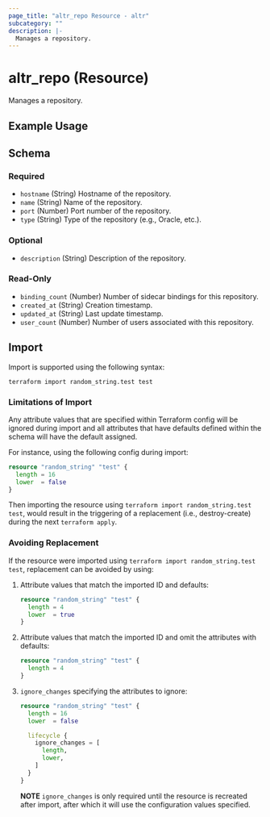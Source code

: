 ```yaml
---
page_title: "altr_repo Resource - altr"
subcategory: ""
description: |-
  Manages a repository.
---
```


# altr_repo (Resource)

Manages a repository.

## Example Usage


<!-- schema generated by tfplugindocs -->
## Schema

### Required

- `hostname` (String) Hostname of the repository.
- `name` (String) Name of the repository.
- `port` (Number) Port number of the repository.
- `type` (String) Type of the repository (e.g., Oracle, etc.).

### Optional

- `description` (String) Description of the repository.

### Read-Only

- `binding_count` (Number) Number of sidecar bindings for this repository.
- `created_at` (String) Creation timestamp.
- `updated_at` (String) Last update timestamp.
- `user_count` (Number) Number of users associated with this repository.

## Import

Import is supported using the following syntax:

```shell
terraform import random_string.test test
```

### Limitations of Import

Any attribute values that are specified within Terraform config will be
ignored during import and all attributes that have defaults defined within
the schema will have the default assigned.

For instance, using the following config during import:
```terraform
resource "random_string" "test" {
  length = 16
  lower  = false
}
```

Then importing the resource using `terraform import random_string.test test`,
would result in the triggering of a replacement (i.e., destroy-create) during
the next `terraform apply`.

### Avoiding Replacement

If the resource were imported using `terraform import random_string.test test`,
replacement can be avoided by using:

1. Attribute values that match the imported ID and defaults:
    ```terraform
    resource "random_string" "test" {
      length = 4
      lower  = true
    }
    ```

2. Attribute values that match the imported ID and omit the attributes with defaults:
    ```terraform
    resource "random_string" "test" {
      length = 4
    }
    ```

3. `ignore_changes` specifying the attributes to ignore:
    ```terraform
    resource "random_string" "test" {
      length = 16
      lower  = false

      lifecycle {
        ignore_changes = [
          length,
          lower,
        ]
      }
    }
    ```

    **NOTE** `ignore_changes` is only required until the resource is recreated after import,
    after which it will use the configuration values specified.
